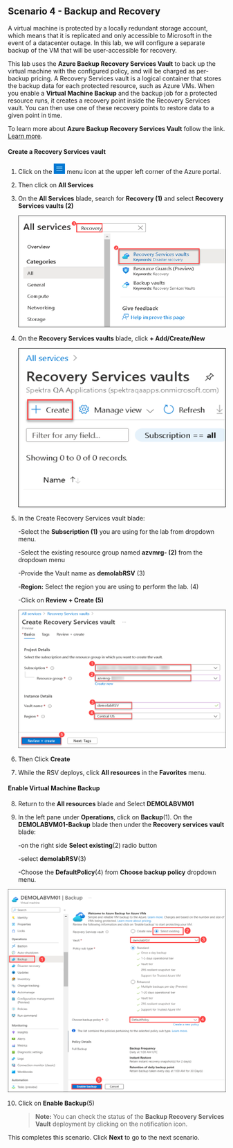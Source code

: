 ﻿## **Scenario 4 - Backup and Recovery**
A virtual machine is protected by a locally redundant storage account, which means that it is replicated and only accessible to Microsoft in the event of a datacenter outage. In this lab, we will configure a separate backup of the VM that will be user-accessible for recovery.

This lab uses the **Azure Backup Recovery Services Vault** to back up the virtual machine with the configured policy, and will be charged as per-backup pricing. A Recovery Services vault is a logical container that stores the backup data for each protected resource, such as Azure VMs. When you enable a **Virtual Machine Backup** and the backup job for a protected resource runs, it creates a recovery point inside the Recovery Services vault. You can then use one of these recovery points to restore data to a given point in time.

 To learn more about **Azure Backup Recovery Services Vault** follow the link. [Learn more](https://docs.microsoft.com/en-us/azure/backup/backup-azure-arm-vms). 

#### **Create a Recovery Services vault**

 1. Click on the ![Azure Menu](images/Hamburger.jpg) menu icon at the upper left corner of the Azure portal.
 
 2. Then click on **All Services** 
 
 3. On the **All Services** blade, search for <copy>**Recovery (1)**</copy> and select **Recovery Services vaults (2)**

    ![All services Recovery Service vaults](images/scene4-s3.png)
 
 4. On the **Recovery Services vaults** blade, click **+ Add/Create/New**

    ![All services Recovery Service vaults create](images/create-recovery.png)
 
 5. In the Create Recovery Services vault blade:
 
     -Select the **Subscription (1)** you are using for the lab from dropdown menu.
 
     -Select the existing resource group named **azvmrg-<inject key="Deployment ID" enableCopy="false"/> (2)** from the dropdown menu
 
     -Provide the Vault name as <copy>**demolabRSV**</copy> (3)
 
     -**Region:** Select the region you are using to perform the lab. (4)
 
     -Click on **Review + Create (5)**
  
     ![All services Recovery Service vaults review create](images/scene4-s5.png)

6. Then Click **Create**

7. While the RSV deploys, click **All resources** in the **Favorites** menu.

#### **Enable Virtual Machine Backup**

8. Return to the **All resources** blade and Select **DEMOLABVM01**

9. In the left pane under **Operations**, click on **Backup**(1). On the **DEMOLABVM01-Backup** blade then under the **Recovery services vault** blade:

    -on the right side **Select existing**(2) radio button 

    -select <copy>**demolabRSV**</copy>(3)

    -Choose the **DefaultPolicy**(4) from **Choose backup policy** dropdown menu.
    
  ![All services Recovery Service vaults backup](images/compute-07.png)

10. Click on **Enable Backup**(5)

    > **Note:** You can check the status of the **Backup Recovery Services Vault** deployment by clicking on the notification icon. 
    
This completes this scenario. Click **Next** to go to the next scenario.
